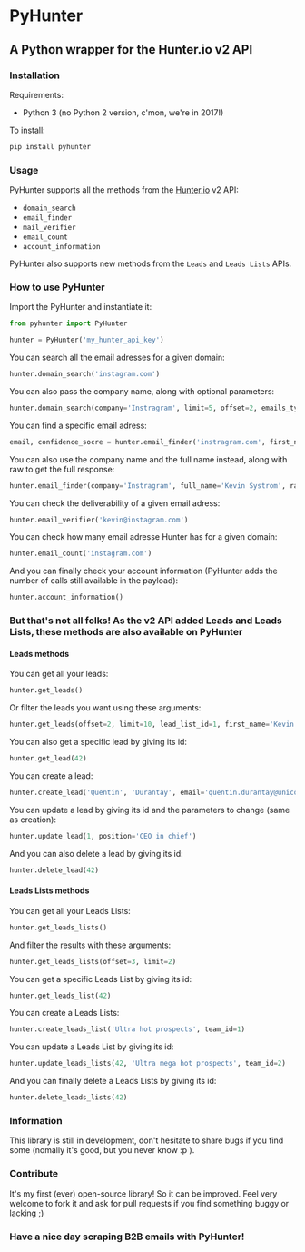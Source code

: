 # PyHunter

## A Python wrapper for the Hunter.io v2 API

### Installation

Requirements:

* Python 3 (no Python 2 version, c'mon, we're in 2017!)


To install:

```bash
pip install pyhunter
```

### Usage

PyHunter supports all the methods from the [Hunter.io](https://hunter.io/api/v2/docs) v2 API:

* `domain_search`
* `email_finder`
* `mail_verifier`
* `email_count`
* `account_information`

PyHunter also supports new methods from the `Leads` and `Leads Lists` APIs.

### How to use PyHunter

Import the PyHunter and instantiate it:

```python
from pyhunter import PyHunter
```

```python
hunter = PyHunter('my_hunter_api_key')
```

You can search all the email adresses for a given domain:

```python
hunter.domain_search('instagram.com')
```

You can also pass the company name, along with optional parameters:

```python
hunter.domain_search(company='Instragram', limit=5, offset=2, emails_type='personal')
```

You can find a specific email adress:

```python
email, confidence_socre = hunter.email_finder('instragram.com', first_name='Kevin', last_name='Systrom')
```

You can also use the company name and the full name instead, along with raw to get the full response:
```python
hunter.email_finder(company='Instragram', full_name='Kevin Systrom', raw=True)
```

You can check the deliverability of a given email adress:

```python
hunter.email_verifier('kevin@instagram.com')
```

You can check how many email adresse Hunter has for a given domain:

```python
hunter.email_count('instagram.com')
```

And you can finally check your account information (PyHunter adds the number of calls still available in the payload):

```python
hunter.account_information()
```

### But that's not all folks! As the v2 API added Leads and Leads Lists, these methods are also available on PyHunter

#### Leads methods

You can get all your leads:

```python
hunter.get_leads()
```

Or filter the leads you want using these arguments:

```python
hunter.get_leads(offset=2, limit=10, lead_list_id=1, first_name='Kevin', last_name='Systrom', email='kevin@instragram.com', company='Instagram', phone_number=0102030405, twitter='kevin')
```

You can also get a specific lead by giving its id:

```python
hunter.get_lead(42)
```

You can create a lead:

```python
hunter.create_lead('Quentin', 'Durantay', email='quentin.durantay@unicorn.io', position='CEO', company='Unicorn Consulting', company_size=10, confidence_score=100, website='unicornsaregreat.io', contry_code='FR', postal_code=75000, source='theinternet.com', linkedin_url='www.linkedin.com/in/masteroftheuniverse', phone_number=0102030405, twitter='quentindty', leads_list_id=1)
```

You can update a lead by giving its id and the parameters to change (same as creation):

```python
hunter.update_lead(1, position='CEO in chief')
```

And you can also delete a lead by giving its id:

```python
hunter.delete_lead(42)
```

#### Leads Lists methods

You can get all your Leads Lists:

```python
hunter.get_leads_lists()
```

And filter the results with these arguments:

```python
hunter.get_leads_lists(offset=3, limit=2)
```

You can get a specific Leads List by giving its id:

```python
hunter.get_leads_list(42)
```

You can create a Leads Lists:

```python
hunter.create_leads_list('Ultra hot prospects', team_id=1)
```

You can update a Leads List by giving its id:

```python
hunter.update_leads_lists(42, 'Ultra mega hot prospects', team_id=2)
```

And you can finally delete a Leads Lists by giving its id:

```python
hunter.delete_leads_lists(42)
```

### Information

This library is still in development, don't hesitate to share bugs if you find some (nomally it's good, but you never know :p ).

### Contribute

It's my first (ever) open-source library! So it can be improved. Feel very welcome to fork it and ask for pull requests if you find something buggy or lacking ;)

### Have a nice day scraping B2B emails with PyHunter!
